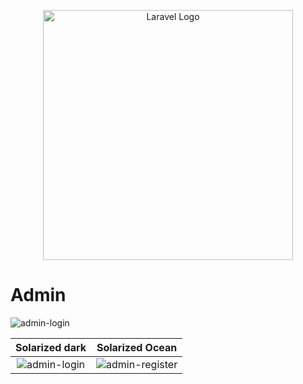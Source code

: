 <p align="center"><a href="https://laravel.com" target="_blank"><img src="https://raw.githubusercontent.com/laravel/art/master/logo-lockup/5%20SVG/2%20CMYK/1%20Full%20Color/laravel-logolockup-cmyk-red.svg" width="400" alt="Laravel Logo"></a></p>

# Admin
![admin-login](https://user-images.githubusercontent.com/90864553/202544749-71b6ae63-c21c-432b-836b-17b8226489c1.gif)

Solarized dark             |  Solarized Ocean
:-------------------------:|:-------------------------:
![admin-login](https://user-images.githubusercontent.com/90864553/202544749-71b6ae63-c21c-432b-836b-17b8226489c1.gif)  |  ![admin-register](https://user-images.githubusercontent.com/90864553/202544936-c94af8c2-0ed0-4773-994b-61d208f2db73.gif)
